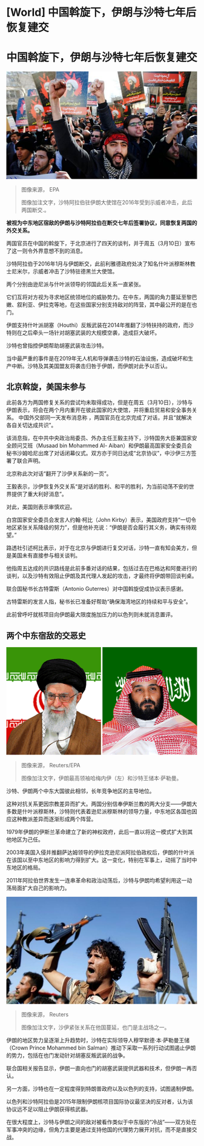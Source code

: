 # [World] 中国斡旋下，伊朗与沙特七年后恢复建交

#  中国斡旋下，伊朗与沙特七年后恢复建交


![沙特阿拉伯驻伊朗大使馆在2016年受到示威者冲击，此后两国断交.。](_128952252_epatehran7d32909b8f3783d5e229b1316bbf1815b11defe8.jpg)

> 图像来源，  EPA
>
> 图像加注文字，沙特阿拉伯驻伊朗大使馆在2016年受到示威者冲击，此后两国断交.。

**被视为中东地区宿敌的伊朗与沙特阿拉伯在断交七年后签署协议，同意恢复两国的外交关系。**

两国官员在中国的斡旋下，于北京进行了四天的谈判，并于周五（3月10日）宣布了这一则令外界意想不到的消息。

沙特阿拉伯于2016年1月与伊朗断交，此前利雅德政府处决了知名什叶派穆斯林教士尼米尔，示威者冲击了沙特驻德黑兰大使馆。

两个分别由逊尼派与什叶派领导的邻国此后关系一直紧张。

它们互将对方视为寻求地区统领地位的威胁势力。在中东，两国的角力蔓延至黎巴嫩、叙利亚、伊拉克等地，在这些国家分别支持敌对的阵营，其中最公开的是在也门。

伊朗支持什叶派胡塞（Houthi）反叛武装在2014年推翻了沙特扶持的政府，而沙特则在之后牵头一场针对胡塞武装的大规模空袭，造成巨大破坏。

沙特也曾指控伊朗帮助胡塞武装攻击沙特。

当中最严重的事件是在2019年无人机和导弹袭击沙特的石油设施，造成破坏和生产中断。沙特及其美国盟友将袭击归咎于伊朗，而伊朗对此予以否认。

##  北京斡旋，美国未参与

此前各方为两国修复关系的尝试均未取得成功，但是在周五（3月10日），沙特与伊朗表示，将会在两个月内重开在彼此国家的大使馆，并将重启贸易和安全事务关系。
 中国外交部同一天发布消息称  ，两国官员在北京完成了对话，并且“就解决各自关切达成共识”。

该消息指，在中共中央政治局委员、外办主任王毅主持下，沙特国务大臣兼国家安全顾问艾班（Musaad bin Mohammed Al- Aiban）和伊朗最高国家安全委员会秘书沙姆哈尼出席了对话闭幕仪式。双方亦于同日达成“北京协议”，中沙伊三方签署了联合声明。

北京称此次对话“翻开了沙伊关系新的一页”。

王毅表示，沙伊恢复外交关系“是对话的胜利、和平的胜利，为当前动荡不安的世界提供了重大利好消息”。

对此，美国则表示审慎欢迎。

白宫国家安全委员会发言人约翰·柯比（John Kirby）表示，美国政府支持“一切令地区紧张关系降级的努力”，但是他补充说：“伊朗是否会履行其义务，确实有待观望。”

路透社引述柯比表示，对于在北京与伊朗进行复交对话，沙特一直有知会美方，但是美国未有直接参与相关谈判。

他指周五达成的共识路线是此前多番对话的结果，包括过去在巴格达和阿曼进行的谈判，以及沙特有效阻止伊朗及其代理人发起的攻击，才最终将伊朗带回谈判桌。

联合国秘书长古特雷斯（Antonio Guterres）对中国斡旋促成协议表示感谢。

古特雷斯的发言人指，秘书长已准备好帮助“确保海湾地区的持续和平与安全”。

此前曾呼吁就核项目向伊朗最大限度施加压力的以色列则未就消息置评。

##  两个中东宿敌的交恶史

![伊朗最高领袖哈梅内伊（左）和沙特王储本·萨勒曼。](_98803527_saudi_iran_promo_640_v2-nc.png)

> 图像来源，  Reuters/EPA
>
> 图像加注文字，伊朗最高领袖哈梅内伊（左）和沙特王储本·萨勒曼。

沙特、伊朗两个中东大国彼此相邻，长年竞争地区的主导地位。

这种对抗关系更因宗教差异而扩大。两国分别信奉伊斯兰教的两大分支——伊朗大多数是什叶派穆斯林，沙特则代表着逊尼派穆斯林的领导力量，中东地区各国也因应这种教派差异而逐渐形成两个阵营。

1979年伊朗的伊斯兰革命建立了新的神权政府，此后一直以将这一模式扩大到其他地区为己任。

2003年美国入侵并推翻萨达姆领导的伊拉克逊尼派阿拉伯政权后，伊朗的什叶派在该国以至中东地区的影响力得到扩大。这一变化，特别在军事上，动摇了当时中东地区的格局。

2011年阿拉伯世界发生一连串革命和政治动荡后，沙特与伊朗均希望利用这一动荡局面扩大自己的影响力。

![沙伊紧张关系在他国蔓延，也门是主战场之一。](_98802295_1e0aeb73-3389-4dcc-9619-8cf0f59f4d74.jpg)

> 图像来源，  Reuters
>
> 图像加注文字，沙伊紧张关系在他国蔓延，也门是主战场之一。

伊朗的地区势力呈逐渐上升趋势时，沙特在实际领导人穆罕默德·本·萨勒曼王储（Crown Prince Mohammed bin Salman）推动下采取一系列行动试图遏止伊朗的势力，包括在也门发动针对胡塞反叛武装的战争。

联合国相关报告显示，伊朗一直向也门的胡塞武装提供武器和技术，但伊朗一再否认。

另一方面，沙特也在一定程度得到特朗普政府以及以色列的支持，试图遏制伊朗。

以色列和沙特阿拉伯是2015年限制伊朗核项目国际协议最坚决的反对者，认为该协议远不足以阻止伊朗获得核武器。

在很大程度上，沙特与伊朗之间的敌对被看作类似于中东版的“冷战”——双方处在军事冲突的边缘，但角力主要是通过支持他国的代理势力展开对抗，而不是直接交战。


